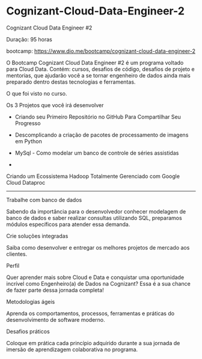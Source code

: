 # Cognizant-Cloud-Data-Engineer-2
Cognizant Cloud Data Engineer #2

Duração: 95 horas

bootcamp: https://www.dio.me/bootcamp/cognizant-cloud-data-engineer-2



O Bootcamp Cognizant Cloud Data Engineer #2 é um programa voltado para Cloud Data. Contém: cursos, desafios de código, desafios de projeto e mentorias, que ajudarão você a se tornar engenheiro de dados ainda mais preparado dentro destas tecnologias e ferramentas.

O que foi visto no curso.

Os 3 Projetos que você irá desenvolver

* Criando seu Primeiro Repositório no GitHub Para Compartilhar Seu Progresso

* Descomplicando a criação de pacotes de processamento de imagens em Python

* MySql - Como modelar um banco de controle de séries assistidas
* 

Criando um Ecossistema Hadoop Totalmente Gerenciado com Google Cloud Dataproc

---------------------------------

Trabalhe com banco de dados

Sabendo da importância para o desenvolvedor conhecer modelagem de banco de dados e saber realizar consultas utilizando SQL, preparamos módulos específicos para atender essa demanda.

Crie soluções integradas

Saiba como desenvolver e entregar os melhores projetos de mercado aos clientes.

Perfil

Quer aprender mais sobre Cloud e Data e conquistar uma oportunidade incrível como Engenheiro(a) de Dados na Cognizant? Essa é a sua chance de fazer parte dessa jornada completa!

Metodologias ágeis

Aprenda os comportamentos, processos, ferramentas e práticas do desenvolvimento de software moderno.

Desafios práticos

Coloque em prática cada princípio adquirido durante a sua jornada de imersão de aprendizagem colaborativa no programa.

